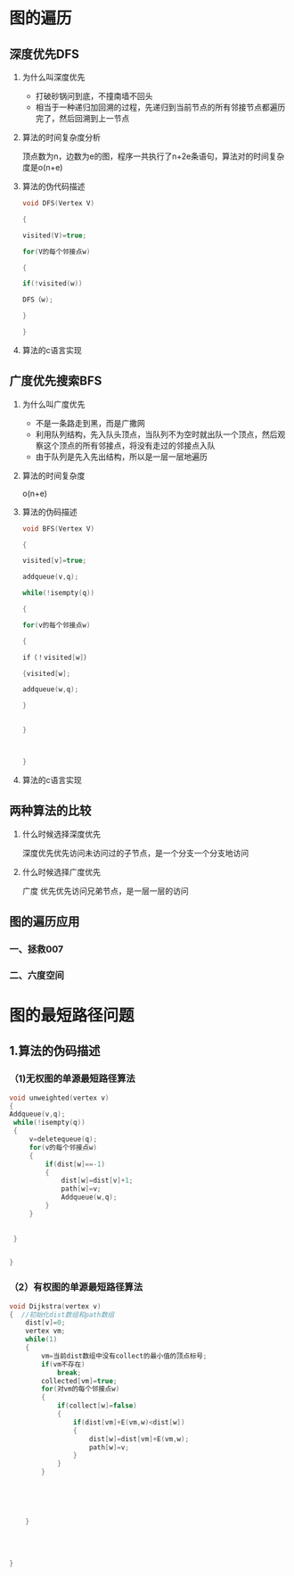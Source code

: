 # 图的遍历

## 深度优先DFS

1. 为什么叫深度优先

   - 打破砂锅问到底，不撞南墙不回头
   - 相当于一种递归加回溯的过程，先递归到当前节点的所有邻接节点都遍历完了，然后回溯到上一节点

2. 算法的时间复杂度分析

   顶点数为n，边数为e的图，程序一共执行了n+2e条语句，算法对的时间复杂度是o(n+e)

3. 算法的伪代码描述

   ```c
   void DFS(Vertex V)
   
   {
   
   visited(V)=true;
   
   for(V的每个邻接点w)
   
   {
   
   if(!visited(w))
   
   DFS（w);
   
   }
   
   }
   ```

   

4. 算法的c语言实现

## 广度优先搜索BFS

1. 为什么叫广度优先

   - 不是一条路走到黑，而是广撒网
   - 利用队列结构，先入队头顶点，当队列不为空时就出队一个顶点，然后观察这个顶点的所有邻接点，将没有走过的邻接点入队
   - 由于队列是先入先出结构，所以是一层一层地遍历

2. 算法的时间复杂度

   o(n+e)

3. 算法的伪码描述

   ```c
   void BFS(Vertex V)
   
   {
   
   visited[v]=true;
   
   addqueue(v,q);
   
   while(!isempty(q))
   
   {
   
   for(v的每个邻接点w)
   
   {
   
   if（！visited[w]）
   
   {visited[w];
   
   addqueue(w,q);
   
   }
       
   
   }
   
   
   
   }
   ```

   

   

4. 算法的c语言实现

## 两种算法的比较

1. 什么时候选择深度优先

   深度优先优先访问未访问过的子节点，是一个分支一个分支地访问

2. 什么时候选择广度优先

   广度 优先优先访问兄弟节点，是一层一层的访问



## 图的遍历应用

### 一、拯救007

### 二、六度空间

# 图的最短路径问题

## 1.算法的伪码描述

### （1)无权图的单源最短路径算法



```c
void unweighted(vertex v)
{
Addqueue(v,q);
 while(!isempty(q))
 {
     v=deletequeue(q);
     for(v的每个邻接点w)
     {
         if(dist[w]==-1)
         {
             dist[w]=dist[v]+1;
             path[w]=v;
             Addqueue(w,q);
         }
     }
     
     
 }


}
```

### （2）有权图的单源最短路径算法

```c
void Dijkstra(vertex v)
{  //初始化dist数组和path数组
    dist[v]=0;
    vertex vm;
    while(1)
    {
        vm=当前dist数组中没有collect的最小值的顶点标号;
        if(vm不存在)
            break;
        collected[vm]=true;
        for(对vm的每个邻接点w)
        {
            if(collect[w]=false)
            {
                if(dist[vm]+E(vm,w)<dist[w])
                {
					dist[w]=dist[vm]+E(vm,w);
                    path[w]=v;
                }
            }
        }
           
        
        
        
        
    }
    
    
    
    
}
```





